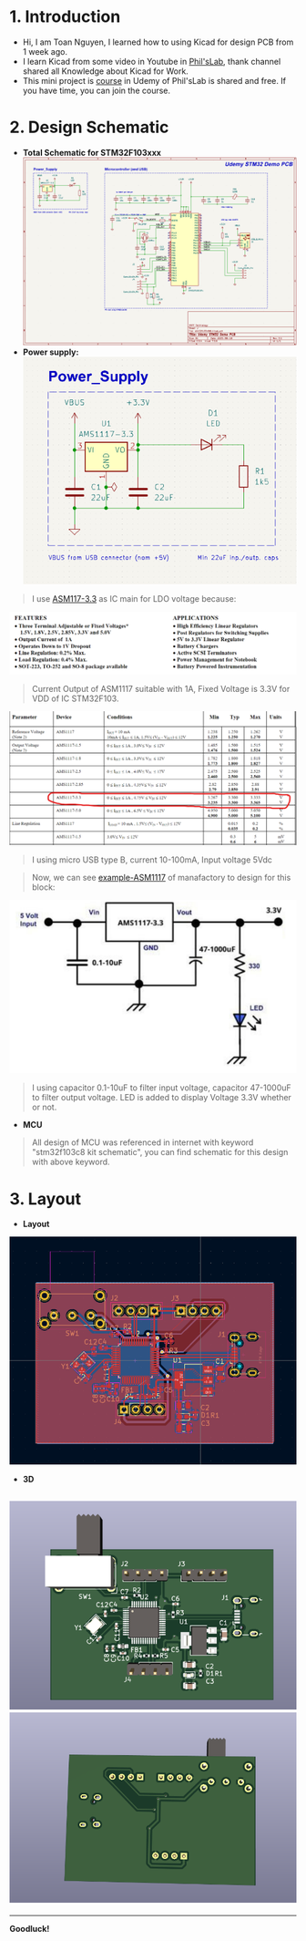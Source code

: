 # 1. Introduction
- Hi, I am Toan Nguyen, I learned how to using Kicad for design PCB from 1 week ago.
- I learn Kicad from some video in Youtube in [Phil'sLab](https://www.youtube.com/@PhilsLab), thank channel shared all Knowledge about Kicad for Work.
- This mini project is [course](https://www.udemy.com/course/learn-kicad-v6-and-stm32-hardware-design/learn/lecture/30585336#content) in Udemy of Phil'sLab is shared and free. If you have time, you can join the course.

# 2. Design Schematic
- **Total Schematic for STM32F103xxx**
![Schematic](stm32-sche.png)
- **Power supply:**
![Powersupply](stm32-sche-pw.png)
> I use [ASM117-3.3](https://pdf1.alldatasheet.com/datasheet-pdf/view/205691/ADMOS/AMS1117-3.3.html) as IC main for LDO voltage because:

![asm1117-features](ASM1117-features.png)

> Current Output of ASM1117 suitable with 1A, Fixed Voltage is 3.3V for VDD of IC STM32F103.

![asm1117-voltage](ASM1117-voltage.png)

>I using micro USB type B, current 10-100mA, Input voltage 5Vdc

>Now, we can see [example-ASM1117](https://www.pcboard.ca/ams1117-3-volt-regulator) of manafactory to design for this block:

![asm1117-application](ASM1117-application.png)

> I using capacitor 0.1-10uF to filter input voltage, capacitor 47-1000uF to filter output voltage. LED is added to display Voltage 3.3V whether or not.

- **MCU**
> All design of MCU was referenced in internet with keyword "stm32f103c8 kit schematic", you can find schematic for this design with above keyword.

# 3. Layout
- **Layout**

![layout](stm32-layout.png)

- **3D**

![3d-1](stm32-3d1.png)
![3d-2](stm32-3d2.png)
---
---
**Goodluck!**